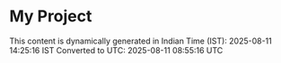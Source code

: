 # My Project

This content is dynamically generated in Indian Time (IST): 2025-08-11 14:25:16 IST
Converted to UTC: 2025-08-11 08:55:16 UTC
